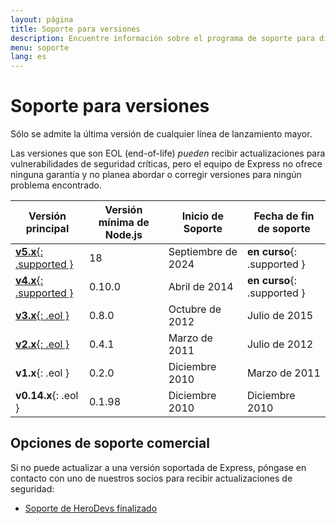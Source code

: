 ```yaml
---
layout: página
title: Soporte para versiones
description: Encuentre información sobre el programa de soporte para diferentes versiones de Express.js, incluyendo las versiones que se mantienen actualmente y las políticas de fin de su vida.
menu: soporte
lang: es
---
```


# Soporte para versiones

Sólo se admite la última versión de cualquier línea de lanzamiento mayor.

Las versiones que son EOL (end-of-life) _pueden_ recibir actualizaciones para vulnerabilidades de seguridad críticas, pero el equipo de Express no ofrece ninguna garantía y no planea abordar o corregir versiones para ningún problema encontrado.

| Versión principal                                                                                     | Versión mínima de Node.js | Inicio de Soporte  | Fecha de fin de soporte                                     |
| ----------------------------------------------------------------------------------------------------- | ----------------------------------------- | ------------------ | ----------------------------------------------------------- |
| [**v5.x**{: .supported }](/{{page.lang}}/5x/api.html) | 18                                        | Septiembre de 2024 | **en curso**{: .supported } |
| [**v4.x**{: .supported }](/{{page.lang}}/4x/api.html) | 0.10.0    | Abril de 2014      | **en curso**{: .supported } |
| [**v3.x**{: .eol }](/{{page.lang}}/3x/api.html)       | 0.8.0     | Octubre de 2012    | Julio de 2015                                               |
| [**v2.x**{: .eol }](/2x/)                             | 0.4.1     | Marzo de 2011      | Julio de 2012                                               |
| **v1.x**{: .eol }                                     | 0.2.0     | Diciembre 2010     | Marzo de 2011                                               |
| **v0.14.x**{: .eol }                  | 0.1.98    | Diciembre 2010     | Diciembre 2010                                              |

## Opciones de soporte comercial

Si no puede actualizar a una versión soportada de Express, póngase en contacto con uno de nuestros socios para recibir actualizaciones de seguridad:

- [Soporte de HeroDevs finalizado](http://www.herodevs.com/support/express-nes?utm_source=expressjs\&utm_medium=link\&utm_campaign=express_eol_page)
